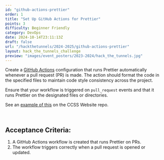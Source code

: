 ```yaml
---
id: "github-actions-prettier"
order: 1
title: "Set Up GitHub Actions for Prettier"
points: 3
difficulty: Beginner Friendly
category: DevOps
date: 2024-10-14T23:11:13Z
draft: false
url: "/hackthetunnels/2024-2025/github-actions-prettier"
layout: hack_the_tunnels_challenge
preview: "images/event_posters/2023-2024/hack_the_tunnels.jpg"
---
```


Create a [GitHub Actions](https://github.com/features/actions) configuration that runs Prettier automatically whenever a pull request (PR) is made. The action should format the code in the specified files to maintain code style consistency across the project.

Ensure that your workflow is triggered on `pull_request` events and that it runs Prettier on the designated files or directories.

See an [example of this](https://github.com/CarletonComputerScienceSociety/website/blob/master/.github/workflows/workflow.yml) on the CCSS Website repo.

<br/>

## Acceptance Criteria:

1. A GitHub Actions workflow is created that runs Prettier on PRs.
2. The workflow triggers correctly when a pull request is opened or updated.